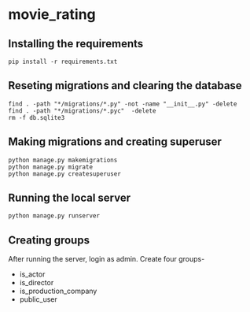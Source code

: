 # movie_rating
## Installing the requirements
```shell
pip install -r requirements.txt
```

## Reseting migrations and clearing the database
```shell
find . -path "*/migrations/*.py" -not -name "__init__.py" -delete
find . -path "*/migrations/*.pyc"  -delete
rm -f db.sqlite3
```

## Making migrations and creating superuser
```shell
python manage.py makemigrations
python manage.py migrate
python manage.py createsuperuser
```

## Running the local server
```shell
python manage.py runserver
```

## Creating groups
After running the server, login as admin. Create four groups-
- is_actor
- is_director
- is_production_company
- public_user


